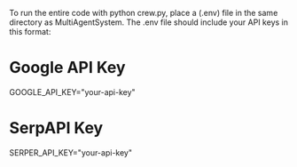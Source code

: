 To run the entire code with python crew.py, place a (.env) file in the same directory as MultiAgentSystem. The .env file should include your API keys in this format:

# Google API Key
GOOGLE_API_KEY="your-api-key"

# SerpAPI Key
SERPER_API_KEY="your-api-key"

